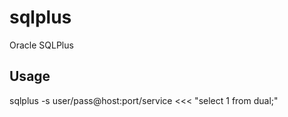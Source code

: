 # sqlplus
Oracle SQLPlus

## Usage 

sqlplus -s user/pass@host:port/service <<< "select 1 from dual;"